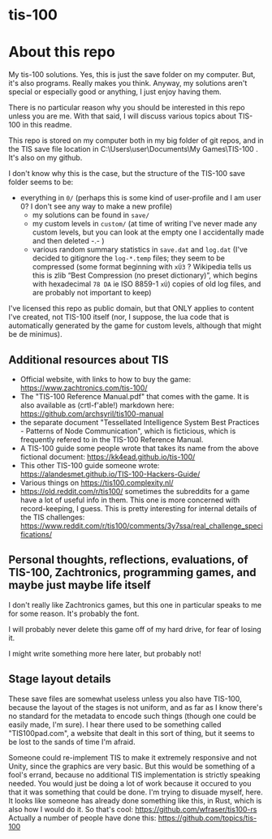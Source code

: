 # tis-100

# About this repo

My tis-100 solutions. Yes, this is just the save folder on my computer. But, it's also programs. Really makes you think. Anyway, my solutions aren't special or especially good or anything, I just enjoy having them.

There is no particular reason why you should be interested in this repo unless you are me. With that said, I will discuss various topics about TIS-100 in this readme.

This repo is stored on my computer both in my big folder of git repos, and in the TIS save file location in C:\Users\user\Documents\My Games\TIS-100 . It's also on my github.

I don't know why this is the case, but the structure of the TIS-100 save folder seems to be:

 * everything in `0/` (perhaps this is some kind of user-profile and I am user 0? I don't see any way to make a new profile)
   * my solutions can be found in `save/`
   * my custom levels in `custom/` (at time of writing I've never made any custom levels, but you can look at the empty one I accidentally made and then deleted -.- )
   * various random summary statistics in `save.dat` and `log.dat` (I've decided to gitignore the `log-*.temp` files; they seem to be compressed (some format beginning with `xÚ3` ? Wikipedia tells us this is zlib “Best Compression (no preset dictionary)”, which begins with hexadecimal `78 DA` ie ISO 8859-1 `xÚ`) copies of old log files, and are probably not important to keep)

I've licensed this repo as public domain, but that ONLY applies to content I've created, not TIS-100 itself (nor, I suppose, the lua code that is automatically generated by the game for custom levels, although that might be de minimus).

## Additional resources about TIS

* Official website, with links to how to buy the game: https://www.zachtronics.com/tis-100/
* The "TIS-100 Reference Manual.pdf" that comes with the game. It is also available as (crtl-f'able!) markdown here: https://github.com/archsyril/tis100-manual
* the separate document "Tessellated Intelligence System Best Practices - Patterns of Node Communication", which is ficticious, which is frequently refered to in the TIS-100 Reference Manual.
* A TIS-100 guide some people wrote that takes its name from the above fictional document: https://kk4ead.github.io/tis-100/
* This other TIS-100 guide someone wrote: https://alandesmet.github.io/TIS-100-Hackers-Guide/
* Various things on https://tis100.complexity.nl/
* https://old.reddit.com/r/tis100/ sometimes the subreddits for a game have a lot of useful info in them. This one is more concerned with record-keeping, I guess. This is pretty interesting for internal details of the TIS challenges: https://www.reddit.com/r/tis100/comments/3y7ssa/real_challenge_specifications/

## Personal thoughts, reflections, evaluations, of TIS-100, Zachtronics, programming games, and maybe just maybe life itself

I don't really like Zachtronics games, but this one in particular speaks to me for some reason. It's probably the font.

I will probably never delete this game off of my hard drive, for fear of losing it.

I might write something more here later, but probably not!

## Stage layout details
These save files are somewhat useless unless you also have TIS-100, because the layout of the stages is not uniform, and as far as I know there's no standard for the metadata to encode such things (though one could be easily made, I'm sure). I hear there used to be something called "TIS100pad.com", a website that dealt in this sort of thing, but it seems to be lost to the sands of time I'm afraid.

Someone could re-implement TIS to make it extremely responsive and not Unity, since the graphics are very basic. But this would be something of a fool's errand, because no additional TIS implementation is strictly speaking needed. You would just be doing a lot of work because it occured to you that it was something that could be done. I'm trying to disuade myself, here. It looks like someone has already done something like this, in Rust, which is also how I would do it. So that's cool: https://github.com/wfraser/tis100-rs Actually a number of people have done this: https://github.com/topics/tis-100

